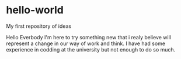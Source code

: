 # hello-world
My first repository of ideas

Hello Everbody
I'm here to try something new that i realy believe will represent a change in our way of work and think.
I have had some experience in codding at the university but not enough to do so much.

